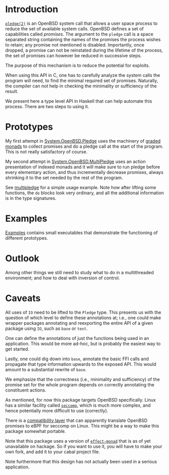 # Introduction #

[`pledge(2)`](https://man.openbsd.org/pledge.2) is an OpenBSD system
call that allows a user space process to reduce the set of available
system calls. OpenBSD defines a set of capabilities called
_promises_. The argument to the `pledge` call is a space separated
string containing the names of the promises the process wishes to
retain; any promise not mentioned is disabled. Importantly, once
dropped, a promise can not be reinstated during the lifetime of the
process, the set of promises can however be reduced in successive
steps.

The purpose of this mechanism is to reduce the potential for exploits.

When using this API in C, one has to carefully analyze the system
calls the program will need, to find the minimal required set of
promises. Naturally, the compiler can not help in checking the
minimality or sufficiency of the result.

We present here a type level API in Haskell that can help automate
this process. There are two steps to using it.

# Prototypes #

My first attempt in
[System.OpenBSD.Pledge](https://github.com/cgohla/pledge/blob/main/src/System/OpenBSD/Pledge.hs)
uses the machinery of [graded
monads](https://ncatlab.org/nlab/show/graded+monad) to collect
promises and do a pledge call at the start of the program. This is not
really satisfactory of course.

My second attempt in
[System.OpenBSD.MultiPledge](https://github.com/cgohla/pledge/blob/main/src/System/OpenBSD/MultiPledge.hs)
uses an action presentation of indexed monads and it will make sure to
run pledge before every elementary action, and thus incrementally
decrease promises, always shrinking it to the set needed by the rest
of the program.

See
[multipledge](https://github.com/cgohla/pledge/blob/main/examples/multipledge/Main.hs)
for a simple usage example. Note how after lifting some functions, the
`do` blocks look very ordinary, and all the additional information is
in the type signatures.

# Examples #

[Examples](https://github.com/cgohla/pledge/tree/main/examples)
contains small executables that demonstrate the functioning of
different prototypes.

# Outlook #

Among other things we still need to study what to do in a
multithreaded environment; and how to deal with inversion of control.

# Caveats #
All uses of `IO` need to be lifted to the `Pledge` type. This presents
us with the question of which level to define these annotations at;
i.e., one could make wrapper packages annotating and reexporting the
entire API of a given package using `IO`, such as `base` or `text`.

One can define the annotations of just the functions being used in an
application. This would be more ad-hoc, but is probably the easiest
way to get started.

Lastly, one could dig down into `base`, annotate the basic FFI calls
and propagate that type information upwards to the exposed API. This
would amount to a substantial rewrite of `base`.

We emphasize that the correctness (i.e., minimality and sufficiency)
of the promise set for the whole program depends on correctly
annotating the constituent actions.

As mentioned, for now this package targets OpenBSD specifically. Linux
has a similar facility called
[`seccomp`](https://www.man7.org/linux/man-pages//man2/seccomp.2.html),
which is much more complex, and hence potentially more difficult to
use (correctly).

There is a [compatibility layer](https://justine.lol/pledge/) that can
apparently translate OpenBSD promises to eBPF for seccomp on
Linux. This might be a way to make this package somewhat portable.

Note that this package uses a version of
[`effect-monad`](https://github.com/dorchard/effect-monad) that is as
of yet unavailable on hackage. So if you want to use it, you will have
to make your own fork, and add it to your cabal project file.

Note furthermore that this design has not actually been used in a
serious application.
